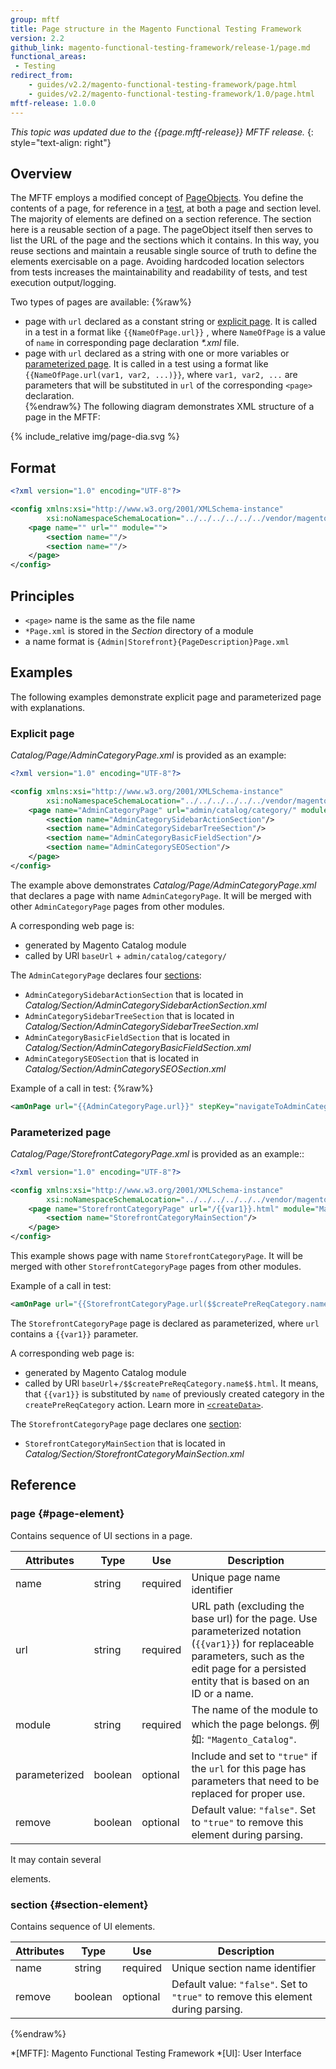 ```yaml
---
group: mftf
title: Page structure in the Magento Functional Testing Framework
version: 2.2
github_link: magento-functional-testing-framework/release-1/page.md
functional_areas:
 - Testing
redirect_from:
    - guides/v2.2/magento-functional-testing-framework/page.html
    - guides/v2.2/magento-functional-testing-framework/1.0/page.html
mftf-release: 1.0.0
---
```


_This topic was updated due to the {{page.mftf-release}} MFTF release._
{: style="text-align: right"}

## Overview

The MFTF employs a modified concept of [PageObjects].
You define the contents of a page, for reference in a [test], at both a page and section level.
The majority of elements are defined on a section reference. The section here is a reusable section of a page.
The pageObject itself then serves to list the URL of the page and the sections which it contains.
In this way, you reuse sections and maintain a reusable single source of truth to define the elements exercisable on a page.
Avoiding hardcoded location selectors from tests increases the maintainability and readability of tests, and test execution output/logging.

Two types of pages are available:
 {%raw%}
 * page with `url` declared as a constant string or [explicit page]. It is called in a test in a format like `{{NameOfPage.url}}` , where `NameOfPage` is a value of `name` in corresponding page declaration _*.xml_ file.
 * page with `url` declared as a string with one or more variables or [parameterized page]. It is called in a test using a format like `{{NameOfPage.url(var1, var2, ...)}}`, where `var1, var2, ...` are parameters that will be substituted in `url` of the corresponding `<page>` declaration.  
{%endraw%}
The following diagram demonstrates XML structure of a page in the MFTF:

{% include_relative img/page-dia.svg %}

## Format

```xml
<?xml version="1.0" encoding="UTF-8"?>

<config xmlns:xsi="http://www.w3.org/2001/XMLSchema-instance"
        xsi:noNamespaceSchemaLocation="../../../../../../vendor/magento/magento2-functional-testing-framework/src/Magento/FunctionalTestingFramework/Page/etc/PageObject.xsd">
    <page name="" url="" module="">
        <section name=""/>
        <section name=""/>
    </page>
</config>
```

## Principles

* `<page>` name is the same as the file name
* `*Page.xml` is stored in the _Section_ directory of a module
* a name format is `{Admin|Storefront}{PageDescription}Page.xml`

## Examples

The following examples demonstrate explicit page and parameterized page with explanations.

### Explicit page

_Catalog/Page/AdminCategoryPage.xml_ is provided as an example:

```xml
<?xml version="1.0" encoding="UTF-8"?>

<config xmlns:xsi="http://www.w3.org/2001/XMLSchema-instance"
        xsi:noNamespaceSchemaLocation="../../../../../../vendor/magento/magento2-functional-testing-framework/src/Magento/FunctionalTestingFramework/Page/etc/PageObject.xsd">
    <page name="AdminCategoryPage" url="admin/catalog/category/" module="Magento_Catalog">
        <section name="AdminCategorySidebarActionSection"/>
        <section name="AdminCategorySidebarTreeSection"/>
        <section name="AdminCategoryBasicFieldSection"/>
        <section name="AdminCategorySEOSection"/>
    </page>
</config>
```

The example above demonstrates _Catalog/Page/AdminCategoryPage.xml_ that declares a page with name `AdminCategoryPage`.
It will be merged with other `AdminCategoryPage` pages from other modules.

A corresponding web page is:
 
 * generated by Magento Catalog module
 * called by URl `baseUrl` + `admin/catalog/category/`

The `AdminCategoryPage` declares four [sections][section]:

 * `AdminCategorySidebarActionSection` that is located in _Catalog/Section/AdminCategorySidebarActionSection.xml_
 * `AdminCategorySidebarTreeSection` that is located in _Catalog/Section/AdminCategorySidebarTreeSection.xml_
 * `AdminCategoryBasicFieldSection` that is located in _Catalog/Section/AdminCategoryBasicFieldSection.xml_
 * `AdminCategorySEOSection` that is located in _Catalog/Section/AdminCategorySEOSection.xml_

Example of a call in test:
{%raw%}
```xml
<amOnPage url="{{AdminCategoryPage.url}}" stepKey="navigateToAdminCategory"/>
```

### Parameterized page

_Catalog/Page/StorefrontCategoryPage.xml_ is provided as an example::

```xml 
<?xml version="1.0" encoding="UTF-8"?>

<config xmlns:xsi="http://www.w3.org/2001/XMLSchema-instance"
        xsi:noNamespaceSchemaLocation="../../../../../../vendor/magento/magento2-functional-testing-framework/src/Magento/FunctionalTestingFramework/Page/etc/PageObject.xsd">
    <page name="StorefrontCategoryPage" url="/{{var1}}.html" module="Magento_Catalog" parameterized="true">
        <section name="StorefrontCategoryMainSection"/>
    </page>
</config>
```

This example shows page with name `StorefrontCategoryPage`.
It will be merged with other `StorefrontCategoryPage` pages from other modules.

Example of a call in test:

```xml
<amOnPage url="{{StorefrontCategoryPage.url($$createPreReqCategory.name$$)}}" stepKey="navigateToCategoryPage"/>
```

The `StorefrontCategoryPage` page is declared as parameterized, where `url` contains a `{{var1}}` parameter.

A corresponding web page is:
 
 * generated by Magento Catalog module
 * called by URl `baseUrl`+`/$$createPreReqCategory.name$$.html`. It means, that `{{var1}}` is substituted by `name` of previously created category in the `createPreReqCategory` action. Learn more in [`<createData>`][createData].
 
The `StorefrontCategoryPage` page declares one [section]:

 * `StorefrontCategoryMainSection` that is located in _Catalog/Section/StorefrontCategoryMainSection.xml_

## Reference

### page {#page-element}

Contains sequence of UI sections in a page.

Attributes|Type|Use|Description
---|---|---|---
name|string|required|Unique page name identifier
url|string|required|URL path (excluding the base url) for the page. Use parameterized notation (`{{var1}}`) for replaceable parameters, such as the edit page for a persisted entity that is based on an ID or a name.
module|string|required|The name of the module to which the page belongs. 例如: `"Magento_Catalog"`.
parameterized|boolean |optional|Include and set to `"true"` if the `url` for this page has parameters that need to be replaced for proper use.
remove|boolean|optional|Default value: `"false"`. Set to `"true"` to remove this element during parsing.

It may contain several [<section>][section] elements.

### section {#section-element}

Contains sequence of UI elements.

Attributes|Type|Use|Description
---|---|---|---
name|string|required|Unique section name identifier
remove|boolean|optional|Default value: `"false"`. Set to `"true"` to remove this element during parsing.

{%endraw%}

<!-- LINK DEFINITIONS -->

[explicit page]: #explicit-page
[parameterized page]: #parameterized-page

[createData]: cest/actions.html#createdata
[section]: section.html
[test]: cest.html

[PageObjects]: https://github.com/SeleniumHQ/selenium/wiki/PageObjects

<!-- Abbreviations -->

*[MFTF]: Magento Functional Testing Framework
*[UI]: User Interface